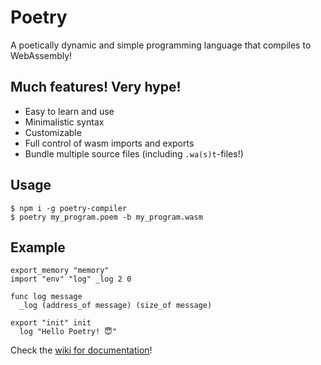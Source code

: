 Poetry
======
A poetically dynamic and simple programming language that compiles to WebAssembly!

Much features! Very hype!
-------------------------
 - Easy to learn and use
 - Minimalistic syntax
 - Customizable
 - Full control of wasm imports and exports
 - Bundle multiple source files (including `.wa(s)t`-files!)

Usage
-----
    $ npm i -g poetry-compiler
    $ poetry my_program.poem -b my_program.wasm

Example
-------
    export_memory "memory"
    import "env" "log" _log 2 0

    func log message
      _log (address_of message) (size_of message)

    export "init" init
      log "Hello Poetry! 😇"

Check the [wiki for documentation](https://github.com/FantasyInternet/poetry/wiki)!

